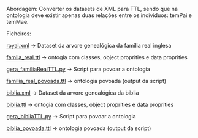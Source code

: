 Abordagem:
Converter os datasets de XML para TTL, sendo que na ontologia deve existir apenas duas relações entre os indivíduos: temPai e temMae.


Ficheiros:

[royal.xml]([royal.xml]) -> Dataset da arvore genealógica da familia real inglesa

[famila_real.ttl](famila_real.ttl) -> ontogia com classes, object proprities e data proprities

[gera_familiaRealTTL.py](gera_familiaRealTTL.py) -> Script para povoar a ontologia

[familia_real_povoada.ttl](familia_real_povoada.ttl) -> ontologia povoada (output da script)

[biblia.xml]([biblia.xml]) -> Dataset da arvore genealógica da biblia

[biblia.ttl](biblia.ttl) -> ontogia com classes, object proprities e data proprities

[gera_bibliaTTL.py](gera_bibliaTTL.py) -> Script para povoar a ontologia

[biblia_povoada.ttl](biblia_povoada.ttl) -> ontologia povoada (output da script)

